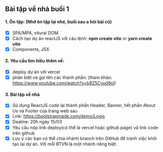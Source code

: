## Bài tập về nhà buổi 1

#### 1. Ôn tập: (Nhớ ôn tập lại nhé, buổi sau a hỏi bài cũ)

- [x] SPA/MPA, vitural DOM
- [x] Cách tạo dự án reactJS với câu lệnh: **npm create vite** or **yarn create vite**
- [x] Components, JSX

#### 2. Yêu cầu tìm hiểu thêm về:

- [x] deploy dự án với vercel
- [x] phân biệt và gọi tên các thành phần: (tham khảo: https://www.youtube.com/watch?v=b8Z5Cyod9oI)

#### 3. Bài tập về nhà

- [x] Sử dụng ReactJS code lại thành phần Header, Banner, hết phần About Us và Footer của trang web sau
- [x] Link: https://bootstrapmade.com/demo/Logis
- [x] Dealine: 20h ngày 15/03
- [x] Yêu cầu nộp link deploy(có thể là vercel hoặc github page) và link code trên github
- [x] Lưu ý các bạn có thể chia nhánh branch trên GitHub để tránh việc khởi tạo lại dự án. Với mỗi BTVN là một nhánh riêng biệt.
